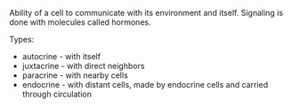 Ability of a cell to communicate with its environment and itself.
Signaling is done with molecules called hormones.

Types:
- autocrine - with itself
- juxtacrine - with direct neighbors
- paracrine - with nearby cells
- endocrine - with distant cells, made by endocrine cells and carried through circulation